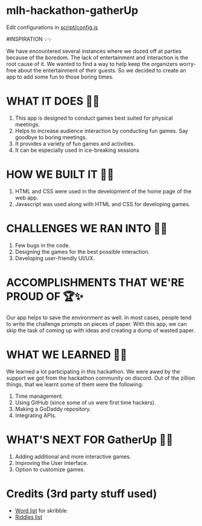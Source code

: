 # mlh-hackathon-gatherUp

Edit configurations in [script/config.js](script/config.js)



#INSPIRATION 💡✨

We have encountered several instances where we dozed off at parties because of the boredom. The lack of entertainment and interaction is the root cause of it. We wanted to find a way to help keep the organizers worry-free about the entertainment of their guests. So we decided to create an app to add some fun to those boring times.

# WHAT IT DOES 🚩✨

1. This app is designed to conduct games best suited for physical meetings. 
2. Helps to increase audience interaction by conducting fun games. Say goodbye to boring 
    meetings. 
3. It provides a variety of fun games and activities. 
4. It can be especially used in ice-breaking sessions

# HOW WE BUILT IT 🧱✨

1. HTML and CSS were used in the development of the home page of the web app.
2. Javascript was used along with HTML and CSS for developing games.

# CHALLENGES WE RAN INTO 🧗✨

1. Few bugs in the code.
2. Designing the games for the best possible interaction.
3. Developing user-friendly UI/UX.

# ACCOMPLISHMENTS THAT WE'RE PROUD OF 🏆✨

Our app helps to save the environment as well. In most cases, people tend to write the challenge prompts on pieces of paper. With this app, we can skip the task of coming up with ideas and creating a dump of wasted paper.

# WHAT WE LEARNED  🏫✨

We learned a lot participating in this hackathon. We were awed by the support we got from the hackathon community on discord. Out of the zillion things, that we learnt some of them were the following:

1. Time management. 
2. Using GitHub (since some of us were first time hackers).
3. Making a GoDaddy repository. 
4. Integrating APIs.

# WHAT'S NEXT FOR GatherUp 🔮✨

1. Adding additional and more interactive games.
2. Improving the User Interface.
3. Option to customize games.



# Credits (3rd party stuff used)
- [Word list](https://gist.github.com/mvark/9e0682c62d75625441f6ded366245203) for skribble
- [Riddles list](https://github.com/nkilm/riddles-api/blob/main/data/riddles.json)
